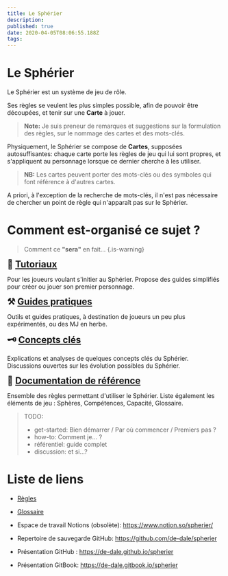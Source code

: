 ```yaml
---
title: Le Sphérier
description: 
published: true
date: 2020-04-05T08:06:55.188Z
tags: 
---
```


# Le Sphérier

Le Sphérier est un système de jeu de rôle.

Ses règles se veulent les plus simples possible, afin de pouvoir être découpées, et tenir sur une **Carte** à jouer.  

> **Note:**
Je suis preneur de remarques et suggestions sur la formulation des règles, sur le nommage des cartes et des mots-clés. 

Physiquement, le Sphérier se compose de **Cartes**,  supposées autosuffisantes: chaque carte porte les règles de jeu qui lui sont propres, et s'appliquent au personnage lorsque ce dernier cherche à les utiliser. 

> **NB:**
Les cartes peuvent porter des mots-clés ou des symboles qui font référence à d'autres cartes. 

A priori, à l'exception de la recherche de mots-clés, il n'est pas nécessaire de chercher un point de règle qui n'apparaît pas sur le Sphérier.

# Comment est-organisé ce sujet ?
> Comment ce **"sera"** en fait...
{.is-warning}
<div class="container">
<div class="row">
<div class="col-6" id="tutorials-start-here">
  
<span style="font-size:1.5em">**🍼 [Tutoriaux](/spherier/tutoriaux)**</span>

Pour les joueurs voulant s'initier au Sphérier. Propose des guides simplifiés pour créer ou jouer son premier personnage.
</div>
<div class="col-6" id="how-to">

<span style="font-size:1.5em">**⚒ [Guides pratiques](/spherier/guides)**</span>

Outils et guides pratiques, à destination de joueurs un peu plus expérimentés, ou des MJ en herbe.
</div>
</div>
  
<div class="row">
<div class="col-6" id="key-topics">
  
<span style="font-size:1.5em">**🗝 [Concepts clés](/spherier/concepts)**</span>

Explications et analyses de quelques concepts clés du Sphérier. Discussions ouvertes sur les évolution possibles du Sphérier.
</div>
<div class="col-6" id="reference">
  
<span style="font-size:1.5em">**📖 [Documentation de référence](/spherier/reference)**</span>

Ensemble des règles permettant d'utiliser le Sphérier. Liste également les éléments de jeu : Sphères, Compétences, Capacité, Glossaire.
</div>
</div>
</div>


> TODO:
> - get-started: Bien démarrer / Par où commencer / Premiers pas ? 
> - how-to: Comment je... ? 
> - référentiel: guide complet
> - discussion: et si...?


# Liste de liens

- [Règles](/spherier/core)
- [Glossaire](/spherier/glossary)

- Espace de travail Notions (obsolète): https://www.notion.so/spherier/
- Repertoire de sauvegarde GitHub: https://github.com/de-dale/spherier
- Présentation GitHub : https://de-dale.github.io/spherier
- Présentation GitBook:
https://de-dale.gitbook.io/spherier